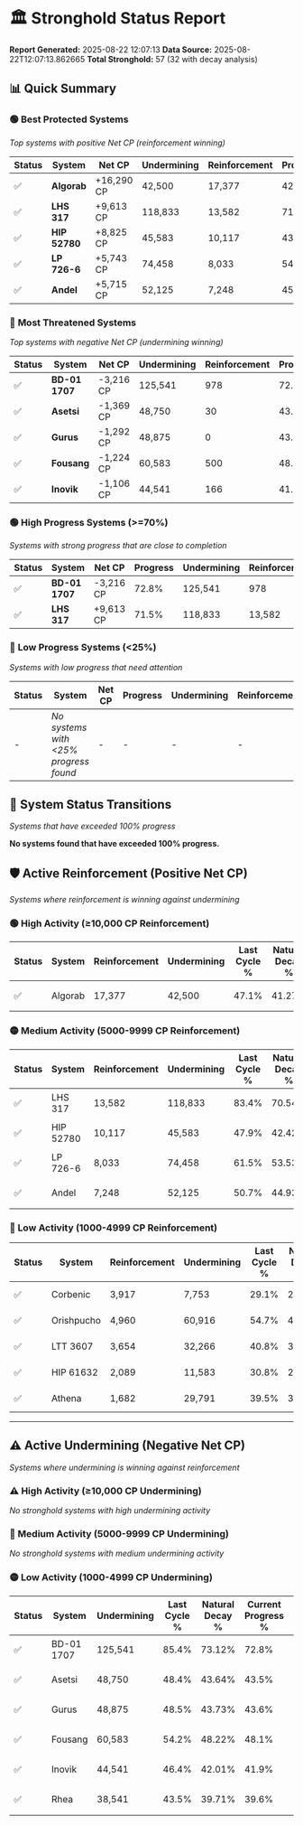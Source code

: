 # 🏛️ Stronghold Status Report

**Report Generated:** 2025-08-22 12:07:13
**Data Source:** 2025-08-22T12:07:13.862665
**Total Stronghold:** 57 (32 with decay analysis)

## 📊 Quick Summary

### 🟢 **Best Protected Systems**
*Top systems with positive Net CP (reinforcement winning)*

| Status | System | Net CP | Undermining | Reinforcement | Progress |
|--------|--------|--------|-------------|---------------|----------|
| ✅ | **Algorab** | +16,290 CP | 42,500 | 17,377 | 42.9% |
| ✅ | **LHS 317** | +9,613 CP | 118,833 | 13,582 | 71.5% |
| ✅ | **HIP 52780** | +8,825 CP | 45,583 | 10,117 | 43.3% |
| ✅ | **LP 726-6** | +5,743 CP | 74,458 | 8,033 | 54.1% |
| ✅ | **Andel** | +5,715 CP | 52,125 | 7,248 | 45.5% |

### 🔴 **Most Threatened Systems**
*Top systems with negative Net CP (undermining winning)*

| Status | System | Net CP | Undermining | Reinforcement | Progress |
|--------|--------|--------|-------------|---------------|----------|
| ✅ | **BD-01 1707** | -3,216 CP | 125,541 | 978 | 72.8% |
| ✅ | **Asetsi** | -1,369 CP | 48,750 | 30 | 43.5% |
| ✅ | **Gurus** | -1,292 CP | 48,875 | 0 | 43.6% |
| ✅ | **Fousang** | -1,224 CP | 60,583 | 500 | 48.1% |
| ✅ | **Inovik** | -1,106 CP | 44,541 | 166 | 41.9% |

### 🟢 **High Progress Systems (>=70%)**
*Systems with strong progress that are close to completion*

| Status | System | Net CP | Progress | Undermining | Reinforcement |
|--------|--------|--------|----------|-------------|---------------|
| ✅ | **BD-01 1707** | -3,216 CP | 72.8% | 125,541 | 978 |
| ✅ | **LHS 317** | +9,613 CP | 71.5% | 118,833 | 13,582 |

### 🔴 **Low Progress Systems (<25%)**
*Systems with low progress that need attention*

| Status | System | Net CP | Progress | Undermining | Reinforcement |
|--------|--------|--------|----------|-------------|---------------|
| - | *No systems with <25% progress found* | - | - | - | - |
## 🔄 System Status Transitions
*Systems that have exceeded 100% progress*

**No systems found that have exceeded 100% progress.**

## 🛡️ Active Reinforcement (Positive Net CP)
*Systems where reinforcement is winning against undermining*

### 🟢 High Activity (≥10,000 CP Reinforcement)

| Status | System | Reinforcement | Undermining | Last Cycle % | Natural Decay % | Current Progress % | Current CP | Net CP | Activity |
|--------|--------|---------------|-------------|--------------|-----------------|-------------------|------------|--------|----------|
| ✅ | Algorab | 17,377 | 42,500 | 47.1% | 41.27% | 42.9% | 429,000 | +16,290 | 🟢 High Reinforcement |

### 🟡 Medium Activity (5000-9999 CP Reinforcement)

| Status | System | Reinforcement | Undermining | Last Cycle % | Natural Decay % | Current Progress % | Current CP | Net CP | Activity |
|--------|--------|---------------|-------------|--------------|-----------------|-------------------|------------|--------|----------|
| ✅ | LHS 317 | 13,582 | 118,833 | 83.4% | 70.54% | 71.5% | 715,000 | +9,613 | 🟡 Medium Reinforcement |
| ✅ | HIP 52780 | 10,117 | 45,583 | 47.9% | 42.42% | 43.3% | 433,000 | +8,825 | 🟡 Medium Reinforcement |
| ✅ | LP 726-6 | 8,033 | 74,458 | 61.5% | 53.53% | 54.1% | 541,000 | +5,743 | 🟡 Medium Reinforcement |
| ✅ | Andel | 7,248 | 52,125 | 50.7% | 44.93% | 45.5% | 455,000 | +5,715 | 🟡 Medium Reinforcement |

### 🔴 Low Activity (1000-4999 CP Reinforcement)

| Status | System | Reinforcement | Undermining | Last Cycle % | Natural Decay % | Current Progress % | Current CP | Net CP | Activity |
|--------|--------|---------------|-------------|--------------|-----------------|-------------------|------------|--------|----------|
| ✅ | Corbenic | 3,917 | 7,753 | 29.1% | 27.90% | 28.3% | 283,000 | +4,017 | 🔵 Low Reinforcement |
| ✅ | Orishpucho | 4,960 | 60,916 | 54.7% | 48.29% | 48.6% | 486,000 | +3,078 | 🔵 Low Reinforcement |
| ✅ | LTT 3607 | 3,654 | 32,266 | 40.8% | 37.31% | 37.6% | 376,000 | +2,869 | 🔵 Low Reinforcement |
| ✅ | HIP 61632 | 2,089 | 11,583 | 30.8% | 29.39% | 29.6% | 296,000 | +2,102 | 🔵 Low Reinforcement |
| ✅ | Athena | 1,682 | 29,791 | 39.5% | 36.39% | 36.5% | 365,000 | +1,064 | 🔵 Low Reinforcement |


---

## ⚠️ Active Undermining (Negative Net CP)
*Systems where undermining is winning against reinforcement*

### ⚠️ High Activity (≥10,000 CP Undermining)

*No stronghold systems with high undermining activity*

### 🔶 Medium Activity (5000-9999 CP Undermining)

*No stronghold systems with medium undermining activity*

### 🟡 Low Activity (1000-4999 CP Undermining)

| Status | System | Undermining | Last Cycle % | Natural Decay % | Current Progress % | Reinforcement | Current CP | Net CP | Activity |
|--------|--------|-------------|--------------|-----------------|-------------------|---------------|------------|--------|----------|
| ✅ | BD-01 1707 | 125,541 | 85.4% | 73.12% | 72.8% | 978 | 728,000 | -3,216 | 🟡 Low Undermining |
| ✅ | Asetsi | 48,750 | 48.4% | 43.64% | 43.5% | 30 | 435,000 | -1,369 | 🟡 Low Undermining |
| ✅ | Gurus | 48,875 | 48.5% | 43.73% | 43.6% | 0 | 436,000 | -1,292 | 🟡 Low Undermining |
| ✅ | Fousang | 60,583 | 54.2% | 48.22% | 48.1% | 500 | 481,000 | -1,224 | 🟡 Low Undermining |
| ✅ | Inovik | 44,541 | 46.4% | 42.01% | 41.9% | 166 | 419,000 | -1,106 | 🟡 Low Undermining |
| ✅ | Rhea | 38,541 | 43.5% | 39.71% | 39.6% | 0 | 396,000 | -1,056 | 🟡 Low Undermining |
